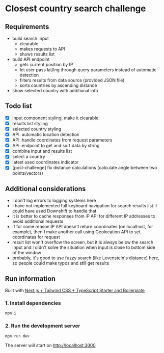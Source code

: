 # Closest country search challenge

## Requirements

- build search input
  - clearable
  - makes requests to API
  - shows results list
- build API endpoint
  - gets current position by IP
  - let user pass lat/lng through query parameters instead of automatic detection
  - filters results from data source (provided JSON file)
  - sorts countries by ascending distance
- show selected country with additional info

## Todo list

- [x] input component styling, make it clearable
- [x] results list styling
- [x] selected country styling
- [x] API: automatic location detection
- [x] API: handle coordinates from request parameters
- [x] API: endpoint to get and sort data by string
- [x] combine input and results list
- [x] select a country
- [x] latest used coordinates indicator
- [x] [post-challenge] fix distance calculations (calculate angle between two points/vectors)

## Additional considerations

- I don't log errors to logging systems here
- I have not implemented full keyboard navigation for search results list. I could have used Downshift to handle that
- it is better to cache responses from IP API for different IP addresses to avoid additional requests
- if for some reason IP API doesn't return coordinates (on localhost, for example), then I make another call using Geolocation API to set coordinates for request
- result list won't overflow the screen, but it is always below the search input and I didn't solve the situation when input is close to bottom side of the window
- probably, it's good to use fuzzy search (like Levenstein's distance) here, so people could make typos and still get results

## Run information

Built with [Next.js + Tailwind CSS + TypeScript Starter and Boilerplate](https://github.com/theodorusclarence/ts-nextjs-tailwind-starter)

### 1. Install dependencies

```bash
npm i
```

### 2. Run the development server

```bash
npm run dev
```

The server will start on [http://localhost:3000](http://localhost:3000)
